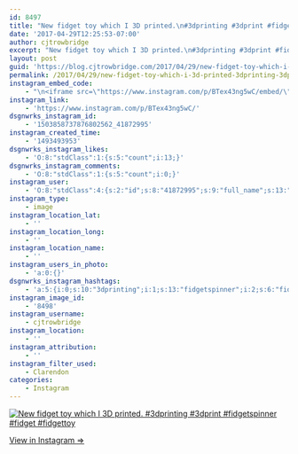 ```yaml
---
id: 8497
title: "New fidget toy which I 3D printed.\n#3dprinting #3dprint #fidgetspinner #fidget #fidgettoy"
date: '2017-04-29T12:25:53-07:00'
author: cjtrowbridge
excerpt: "New fidget toy which I 3D printed.\n#3dprinting #3dprint #fidgetspinner #fidget #fidgettoy"
layout: post
guid: 'https://blog.cjtrowbridge.com/2017/04/29/new-fidget-toy-which-i-3d-printed-3dprinting-3dprint-fidgetspinner-fidget-fidgettoy/'
permalink: /2017/04/29/new-fidget-toy-which-i-3d-printed-3dprinting-3dprint-fidgetspinner-fidget-fidgettoy/
instagram_embed_code:
    - "\n<iframe src=\"https://www.instagram.com/p/BTex43ng5wC/embed/\" width=\"612\" height=\"710\" frameborder=\"0\" scrolling=\"no\" allowtransparency=\"true\" class=\"insta-image-embed\"></iframe>\n"
instagram_link:
    - 'https://www.instagram.com/p/BTex43ng5wC/'
dsgnwrks_instagram_id:
    - '1503858737876802562_41872995'
instagram_created_time:
    - '1493493953'
dsgnwrks_instagram_likes:
    - 'O:8:"stdClass":1:{s:5:"count";i:13;}'
dsgnwrks_instagram_comments:
    - 'O:8:"stdClass":1:{s:5:"count";i:0;}'
instagram_user:
    - 'O:8:"stdClass":4:{s:2:"id";s:8:"41872995";s:9:"full_name";s:13:"CJ Trowbridge";s:15:"profile_picture";s:96:"https://scontent.cdninstagram.com/t51.2885-19/s150x150/13724650_1188772791164794_142557231_a.jpg";s:8:"username";s:12:"cjtrowbridge";}'
instagram_type:
    - image
instagram_location_lat:
    - ''
instagram_location_long:
    - ''
instagram_location_name:
    - ''
instagram_users_in_photo:
    - 'a:0:{}'
dsgnwrks_instagram_hashtags:
    - 'a:5:{i:0;s:10:"3dprinting";i:1;s:13:"fidgetspinner";i:2;s:6:"fidget";i:3;s:9:"fidgettoy";i:4;s:7:"3dprint";}'
instagram_image_id:
    - '8498'
instagram_username:
    - cjtrowbridge
instagram_location:
    - ''
instagram_attribution:
    - ''
instagram_filter_used:
    - Clarendon
categories:
    - Instagram
---
```


[![New fidget toy which I 3D printed.
#3dprinting #3dprint #fidgetspinner #fidget #fidgettoy](https://blog.cjtrowbridge.com/wp-content/uploads/2017/04/1493493953-1-1.jpg)](https://www.instagram.com/p/BTex43ng5wC/)

[View in Instagram ⇒](https://www.instagram.com/p/BTex43ng5wC/)